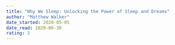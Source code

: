 ```yaml
---
title: "Why We Sleep: Unlocking the Power of Sleep and Dreams"
author: "Matthew Walker"
date_started: 2020-05-05
date_read: 2020-06-30
rating: 3
---
```

